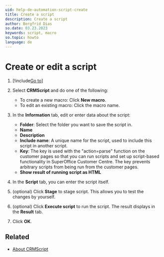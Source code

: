 ```yaml
---
uid: help-de-automation-script-create
title: Create a script
description: Create a script
author: Bergfrid Dias
so.date: 03.23.2023
keywords: script, macro
so.topic: howto
language: de
---
```


# Create or edit a script

1. [!include[Go to](../../../learn/includes/goto-sm.md)]

1. Select **CRMScript** and do one of the following:
    * To create a new macro: Click **New macro**.
    * To edit an existing macro: Click the macro name.

1. In the **Information** tab, edit or enter data about the script:

    * **Folder**: Select the folder you want to save the script in.
    * **Name**
    * **Description**
    * **Include name**: A unique name for the script, used to include this script in another script.
    * **Key**: The key is used with the "action=parse" function on the customer pages so that you can run scripts and set up script-based functionality in SuperOffice Customer Centre. The key prevents arbitrary scripts from being run from the customer pages.
    * **Show result of running script as HTML**

1. In the **Script** tab, you can enter the script itself.

1. (optional) Click **Stage** to stage script. This allows you to test the changes by yourself.

1. (optional) Click **Execute script** to run the script. The result displays in the **Result** tab.

1. Click **OK**.

## Related

* [About CRMScript][1]

<!-- Referenced links -->
[1]: ../index.yml

<!-- Referenced images -->

